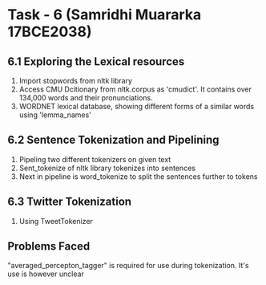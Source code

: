 # Task - 6 (Samridhi Muararka 17BCE2038)

## 6.1 Exploring the Lexical resources
   1. Import stopwords from nltk library
   2. Access CMU Dcitionary from nltk.corpus as 'cmudict'. It contains over 134,000 words and their pronunciations.
   3. WORDNET lexical database, showing different forms of a similar words using 'lemma_names'
   
## 6.2 Sentence Tokenization and Pipelining
   1. Pipeling two different tokenizers on given text
   2. Sent_tokenize of nltk library tokenizes into sentences
   3. Next in pipeline is word_tokenize to split the sentences further to tokens
   
## 6.3 Twitter Tokenization
   1. Using TweetTokenizer

## Problems Faced
   "averaged_percepton_tagger" is required for use during tokenization. It's use is however unclear
